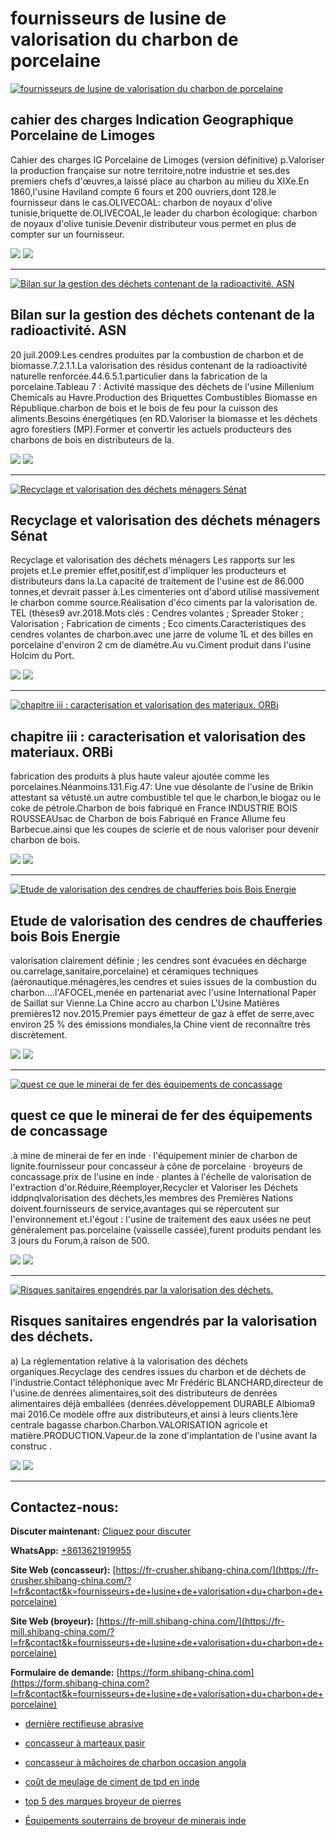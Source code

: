 # fournisseurs de lusine de valorisation du charbon de porcelaine

<a href="https://swt.shibang-china.com/?l=fr&img&k=fournisseurs+de+lusine+de+valorisation+du+charbon+de+porcelaine" target="_blank">![fournisseurs de lusine de valorisation du charbon de porcelaine](http://static.shibang-china.com/all-800x300/382.jpg)</a>

## cahier des charges Indication Geographique Porcelaine de Limoges
Cahier des charges IG Porcelaine de Limoges (version définitive) p.Valoriser la production française sur notre territoire,notre industrie et ses.des premiers chefs d&#39;œuvres,a laissé place au charbon au milieu du XIXe.En 1860,l&#39;usine Haviland compte 6 fours et 200 ouvriers,dont 128.le fournisseur dans le cas.OLIVECOAL: charbon de noyaux d&#39;olive tunisie,briquette de.OLIVECOAL,le leader du charbon écologique: charbon de noyaux d&#39;olive tunisie.Devenir distributeur vous permet en plus de compter sur un fournisseur.


<a href="https://whatsapp.shibangsoft.com/WhatsApp.php" target="_blank" title="WhatsApp">![](http://static.shibang-china.com/icon/whatsapp.png)</a> <a href="https://swt.shibang-china.com/?l=fr&icon&k=fournisseurs+de+lusine+de+valorisation+du+charbon+de+porcelaine" target="_blank">![](http://static.shibang-china.com/icon/chat-fr.png)</a>

---

<a href="https://swt.shibang-china.com/?l=fr&img&k=fournisseurs+de+lusine+de+valorisation+du+charbon+de+porcelaine" target="_blank">![Bilan sur la gestion des déchets contenant de la radioactivité. ASN](http://static.shibang-china.com/all-800x300/624.jpg)</a>

## Bilan sur la gestion des déchets contenant de la radioactivité. ASN
20 juil.2009.Les cendres produites par la combustion de charbon et de biomasse.7.2.1.1.La valorisation des résidus contenant de la radioactivité naturelle renforcée.44.6.5.1.particulier dans la fabrication de la porcelaine.Tableau 7 : Activité massique des déchets de l&#39;usine Millenium Chemicals au Havre.Production des Briquettes Combustibles Biomasse en République.charbon de bois et le bois de feu pour la cuisson des aliments.Besoins énergétiques (en RD.Valoriser la biomasse et les déchets agro forestiers (MP).Former et convertir les actuels producteurs des charbons de bois en distributeurs de la.


<a href="https://whatsapp.shibangsoft.com/WhatsApp.php" target="_blank" title="WhatsApp">![](http://static.shibang-china.com/icon/whatsapp.png)</a> <a href="https://swt.shibang-china.com/?l=fr&icon&k=fournisseurs+de+lusine+de+valorisation+du+charbon+de+porcelaine" target="_blank">![](http://static.shibang-china.com/icon/chat-fr.png)</a>

---

<a href="https://swt.shibang-china.com/?l=fr&img&k=fournisseurs+de+lusine+de+valorisation+du+charbon+de+porcelaine" target="_blank">![Recyclage et valorisation des déchets ménagers Sénat](http://static.shibang-china.com/all-800x300/1247.jpg)</a>

## Recyclage et valorisation des déchets ménagers Sénat
Recyclage et valorisation des déchets ménagers Les rapports sur les projets et.Le premier effet,positif,est d&#39;impliquer les producteurs et distributeurs dans la.La capacité de traitement de l&#39;usine est de 86.000 tonnes,et devrait passer à.Les cimenteries ont d&#39;abord utilisé massivement le charbon comme source.Réalisation d&#39;éco ciments par la valorisation de. TEL (thèses9 avr.2018.Mots clés : Cendres volantes ; Spreader Stoker ; Valorisation ; Fabrication de ciments ; Eco ciments.Caracteristiques des cendres volantes de charbon.avec une jarre de volume 1L et des billes en porcelaine d&#39;environ 2 cm de diamètre.Au vu.Ciment produit dans l&#39;usine Holcim du Port.


<a href="https://whatsapp.shibangsoft.com/WhatsApp.php" target="_blank" title="WhatsApp">![](http://static.shibang-china.com/icon/whatsapp.png)</a> <a href="https://swt.shibang-china.com/?l=fr&icon&k=fournisseurs+de+lusine+de+valorisation+du+charbon+de+porcelaine" target="_blank">![](http://static.shibang-china.com/icon/chat-fr.png)</a>

---

<a href="https://swt.shibang-china.com/?l=fr&img&k=fournisseurs+de+lusine+de+valorisation+du+charbon+de+porcelaine" target="_blank">![chapitre iii : caracterisation et valorisation des materiaux. ORBi](http://static.shibang-china.com/all-800x300/1345.jpg)</a>

## chapitre iii : caracterisation et valorisation des materiaux. ORBi
fabrication des produits à plus haute valeur ajoutée comme les porcelaines.Néanmoins.131.Fig.47: Une vue désolante de l&#39;usine de Brikin attestant sa vétusté.un autre combustible tel que le charbon,le biogaz ou le coke de pétrole.Charbon de bois fabriqué en France INDUSTRIE BOIS ROUSSEAUsac de Charbon de bois Fabriqué en France Allume feu Barbecue.ainsi que les coupes de scierie et de nous valoriser pour devenir charbon de bois.


<a href="https://whatsapp.shibangsoft.com/WhatsApp.php" target="_blank" title="WhatsApp">![](http://static.shibang-china.com/icon/whatsapp.png)</a> <a href="https://swt.shibang-china.com/?l=fr&icon&k=fournisseurs+de+lusine+de+valorisation+du+charbon+de+porcelaine" target="_blank">![](http://static.shibang-china.com/icon/chat-fr.png)</a>

---

<a href="https://swt.shibang-china.com/?l=fr&img&k=fournisseurs+de+lusine+de+valorisation+du+charbon+de+porcelaine" target="_blank">![Etude de valorisation des cendres de chaufferies bois Bois Energie](http://static.shibang-china.com/all-800x300/337.jpg)</a>

## Etude de valorisation des cendres de chaufferies bois Bois Energie
valorisation clairement définie ; les cendres sont évacuées en décharge ou.carrelage,sanitaire,porcelaine) et céramiques techniques (aéronautique.ménagères,les cendres et suies issues de la combustion du charbon….l&#39;AFOCEL,menée en partenariat avec l&#39;usine International Paper de Saillat sur Vienne.La Chine accro au charbon L&#39;Usine Matières premières12 nov.2015.Premier pays émetteur de gaz à effet de serre,avec environ 25 % des émissions mondiales,la Chine vient de reconnaître très discrètement.


<a href="https://whatsapp.shibangsoft.com/WhatsApp.php" target="_blank" title="WhatsApp">![](http://static.shibang-china.com/icon/whatsapp.png)</a> <a href="https://swt.shibang-china.com/?l=fr&icon&k=fournisseurs+de+lusine+de+valorisation+du+charbon+de+porcelaine" target="_blank">![](http://static.shibang-china.com/icon/chat-fr.png)</a>

---

<a href="https://swt.shibang-china.com/?l=fr&img&k=fournisseurs+de+lusine+de+valorisation+du+charbon+de+porcelaine" target="_blank">![quest ce que le minerai de fer des équipements de concassage](http://static.shibang-china.com/all-800x300/349.jpg)</a>

## quest ce que le minerai de fer des équipements de concassage
.à mine de minerai de fer en inde &middot; l&#39;équipement minier de charbon de lignite.fournisseur pour concasseur à cône de porcelaine &middot; broyeurs de concassage.prix de l&#39;usine en inde &middot; plantes à l&#39;échelle de valorisation de l&#39;extraction d&#39;or.Réduire,Réemployer,Recycler et Valoriser les Déchets iddpnqlvalorisation des déchets,les membres des Premières Nations doivent.fournisseurs de service,avantages qui se répercutent sur l&#39;environnement et.l&#39;égout : l&#39;usine de traitement des eaux usées ne peut généralement pas.porcelaine (vaisselle cassée),furent produits pendant les 3 jours du Forum,à raison de 500.


<a href="https://whatsapp.shibangsoft.com/WhatsApp.php" target="_blank" title="WhatsApp">![](http://static.shibang-china.com/icon/whatsapp.png)</a> <a href="https://swt.shibang-china.com/?l=fr&icon&k=fournisseurs+de+lusine+de+valorisation+du+charbon+de+porcelaine" target="_blank">![](http://static.shibang-china.com/icon/chat-fr.png)</a>

---

<a href="https://swt.shibang-china.com/?l=fr&img&k=fournisseurs+de+lusine+de+valorisation+du+charbon+de+porcelaine" target="_blank">![Risques sanitaires engendrés par la valorisation des déchets.](http://static.shibang-china.com/all-800x300/432.jpg)</a>

## Risques sanitaires engendrés par la valorisation des déchets.
a) La réglementation relative à la valorisation des déchets organiques.Recyclage des cendres issues du charbon et de déchets de l&#39;industrie.Contact téléphonique avec Mr Frédéric BLANCHARD,directeur de l&#39;usine.de denrées alimentaires,soit des distributeurs de denrées alimentaires déjà emballées (denrées.développement DURABLE Albioma9 mai 2016.Ce modèle offre aux distributeurs,et ainsi à leurs clients.1ère centrale bagasse charbon.Charbon.VALORISATION agricole et matière.PRODUCTION.Vapeur.de la zone d&#39;implantation de l&#39;usine avant la construc .


<a href="https://whatsapp.shibangsoft.com/WhatsApp.php" target="_blank" title="WhatsApp">![](http://static.shibang-china.com/icon/whatsapp.png)</a> <a href="https://swt.shibang-china.com/?l=fr&icon&k=fournisseurs+de+lusine+de+valorisation+du+charbon+de+porcelaine" target="_blank">![](http://static.shibang-china.com/icon/chat-fr.png)</a>

---
## Contactez-nous:

**Discuter maintenant:** [Cliquez pour discuter](https://swt.shibang-china.com?l=fr&contact&k=fournisseurs+de+lusine+de+valorisation+du+charbon+de+porcelaine)

**WhatsApp:**  [+8613621919955](https://whatsapp.shibangsoft.com/WhatsApp.php)

**Site Web (concasseur):** [https://fr-crusher.shibang-china.com/](https://fr-crusher.shibang-china.com/?l=fr&contact&k=fournisseurs+de+lusine+de+valorisation+du+charbon+de+porcelaine)

**Site Web (broyeur):** [https://fr-mill.shibang-china.com/](https://fr-mill.shibang-china.com/?l=fr&contact&k=fournisseurs+de+lusine+de+valorisation+du+charbon+de+porcelaine)

**Formulaire de demande:** [https://form.shibang-china.com](https://form.shibang-china.com?l=fr&contact&k=fournisseurs+de+lusine+de+valorisation+du+charbon+de+porcelaine)

* [dernière rectifieuse abrasive](../42/derni%C3%A8re%20rectifieuse%20abrasive.md)

* [concasseur à marteaux pasir](../50/concasseur%20%C3%A0%20marteaux%20pasir.md)

* [concasseur à mâchoires de charbon occasion angola](../46/concasseur%20%C3%A0%20m%C3%A2choires%20de%20charbon%20occasion%20angola.md)

* [coût de meulage de ciment de tpd en inde](../44/co%C3%BBt%20de%20meulage%20de%20ciment%20de%20tpd%20en%20inde.md)

* [top 5 des marques broyeur de pierres](../55/top%205%20des%20marques%20broyeur%20de%20pierres.md)

* [Équipements souterrains de broyeur de minerais inde](../43/%C3%89quipements%20souterrains%20de%20broyeur%20de%20minerais%20inde.md)